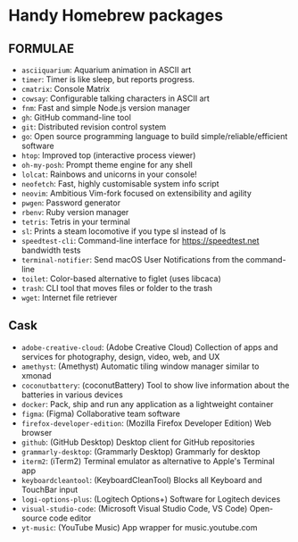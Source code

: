 # Handy Homebrew packages
## FORMULAE
- `asciiquarium`: Aquarium animation in ASCII art
- `timer`: Timer is like sleep, but reports progress.
- `cmatrix`: Console Matrix
- `cowsay`: Configurable talking characters in ASCII art
- `fnm`: Fast and simple Node.js version manager
- `gh`: GitHub command-line tool
- `git`: Distributed revision control system
- `go`: Open source programming language to build simple/reliable/efficient software
- `htop`: Improved top (interactive process viewer)
- `oh-my-posh`: Prompt theme engine for any shell
- `lolcat`: Rainbows and unicorns in your console!
- `neofetch`: Fast, highly customisable system info script
- `neovim`: Ambitious Vim-fork focused on extensibility and agility
- `pwgen`: Password generator
- `rbenv`: Ruby version manager
- `tetris`: Tetris in your terminal
- `sl`: Prints a steam locomotive if you type sl instead of ls
- `speedtest-cli`: Command-line interface for https://speedtest.net bandwidth tests
- `terminal-notifier`: Send macOS User Notifications from the command-line
- `toilet`: Color-based alternative to figlet (uses libcaca)
- `trash`: CLI tool that moves files or folder to the trash
- `wget`: Internet file retriever

## Cask
- `adobe-creative-cloud`: (Adobe Creative Cloud) Collection of apps and services for photography, design, video, web, and UX
- `amethyst`: (Amethyst) Automatic tiling window manager similar to xmonad
- `coconutbattery`: (coconutBattery) Tool to show live information about the batteries in various devices
- `docker`: Pack, ship and run any application as a lightweight container
- `figma`: (Figma) Collaborative team software
- `firefox-developer-edition`: (Mozilla Firefox Developer Edition) Web browser
- `github`: (GitHub Desktop) Desktop client for GitHub repositories
- `grammarly-desktop`: (Grammarly Desktop) Grammarly for desktop
- `iterm2`: (iTerm2) Terminal emulator as alternative to Apple's Terminal app
- `keyboardcleantool`: (KeyboardCleanTool) Blocks all Keyboard and TouchBar input
- `logi-options-plus`: (Logitech Options+) Software for Logitech devices
- `visual-studio-code`: (Microsoft Visual Studio Code, VS Code) Open-source code editor
- `yt-music`: (YouTube Music) App wrapper for music.youtube.com
